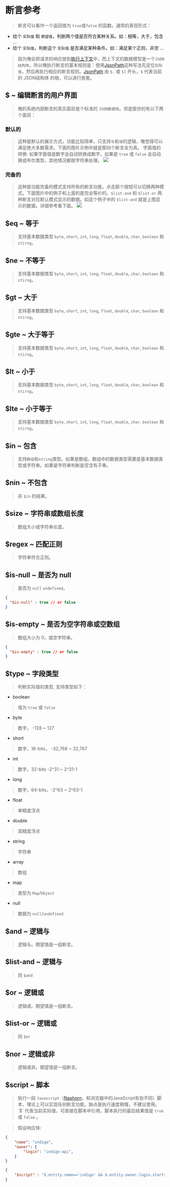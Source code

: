 # 断言参考

> 断言可以看作一个返回值为 `true`或`false` 的函数。通常的表现形式：

- 给个 `实际值` 和 `期望值`，判断两个值是否符合某种关系。如：相等，大于，包含 ...
- 给个 `实际值`，判断这个 `实际值` 是否满足某种条件。如：满足某个正则，非空 ...

> 因为俺会把请求的响应放到[执行上下文](/zh-cn/context)中，而上下文的数据模型是一个`JSON结构体`。所以俺执行断言的基本规则是：使用[JsonPath](https://goessner.net/articles/JsonPath/)这种写法先定位`实际值`，然后再执行相应的断言规则。[JsonPath](https://goessner.net/articles/JsonPath/) 由 `$.` 或 `$[` 开头，`$` 代表当前的 JSON结构体 的根，可以进行嵌套。

## $ ~ 编辑断言的用户界面

> 俺的系统内部断言的真实面目是个标准的 `JSON数据体`。但是面世的有以下两个面目：

### 默认的

> 这种是默认的展示方式，功能比较简单，只支持`与`和`或`的逻辑，俺觉得可以满足绝大多数需求。下面的图片示例中就是那四个断言全为真。
> 字面值的转换: 如果字面值是数字会自动转换成数字，如果是 `true` 或 `false` 会自动换成布尔类型，其他情况都按字符串处理。
> ![](./images/assertions-simple.png)

### 完备的

> 这种是功能完备的模式支持所有的断言功能，点击那个按钮可以切换两种模式。下面图片中的例子和上面的是完全等价的。`$list-and` 和 `$list-or` 两种断言对应默认模式显示的数据。如这个例子中的 `$list-and` 就是上图显示的数据。详细参考看下面。
> ![](./images/assertions-full.png)

## $eq ~ 等于

> 支持基本数据类型 `byte`, `short`, `int`, `long`, `float`, `double`, `char`, `boolean`  和 `stirng`。

## $ne ~ 不等于

> 支持基本数据类型 `byte`, `short`, `int`, `long`, `float`, `double`, `char`, `boolean`  和 `stirng`。

## $gt ~ 大于

> 支持基本数据类型 `byte`, `short`, `int`, `long`, `float`, `double`, `char`, `boolean`  和 `stirng`。

## $gte ~ 大于等于

> 支持基本数据类型 `byte`, `short`, `int`, `long`, `float`, `double`, `char`, `boolean`  和 `stirng`。

## $lt ~ 小于

> 支持基本数据类型 `byte`, `short`, `int`, `long`, `float`, `double`, `char`, `boolean`  和 `stirng`。

## $lte ~ 小于等于

> 支持基本数据类型 `byte`, `short`, `int`, `long`, `float`, `double`, `char`, `boolean`  和 `stirng`。

## $in ~ 包含

> 支持`数组`和`string`类型。如果是数组，数组中的数据类型需要是基本数据类型或字符串。如果是字符串判断是否含有子串。

## $nin ~ 不包含

> 非 `$in` 的结果。

## $size ~ 字符串或数组长度

> 数组大小或字符串长度。

## $regex ~ 匹配正则

> 字符串符合正则。

## $is-null ~ 是否为 null

> 是否为 `null` `undefined`。
```json
{ 
  "$is-null" : true // or false
}
```

## $is-empty ~ 是否为空字符串或空数组

> 数组大小为 0，或空字符串。
```json
{ 
  "$is-empty" : true // or false
}
```

## $type ~ 字段类型

> 判断实际值的类型, 支持类型如下：

- boolean

> 值为 `true` 或 `false`

- byte

>数字， -128 ~ 127

- short

>数字，16-bits， -32,768 ~ 32,767

- int

>数字，32-bits -2^31 ~ 2^31-1

- long

>数字，64-bits，-2^63 ~ 2^63-1

- float

> 单精度浮点

- double

> 双精度浮点

- string

> 字符串

- array

> 数组

- map

> 类型为 `Map`/`Object`

- null

> 数据为 `null`/`undefined`


## $and ~ 逻辑与

> 逻辑与。期望值是一组断言。

## $list-and ~ 逻辑与

> 同 `$and`

## $or ~ 逻辑或

> 逻辑或。期望值是一组断言。

## $list-or ~ 逻辑或

> 同 `$or`

## $nor ~ 逻辑或非

> 逻辑或非。期望值是一组断言。

## $script ~ 脚本

> 执行一段 `Javascript`（[Nashorn](https://en.wikipedia.org/wiki/Nashorn_(JavaScript_engine))，和浏览器中的JavaScript有些不同）脚本，理论上可以实现任何断言功能，缺点是执行速度稍慢，不建议使用。`$` 代表当前实际值，可直接在脚本中引用，脚本执行的最后结果值是 `true` 或 `false` 。

> 假设响应体:
```json
{
    "name": "indigo",
    "owner": {
        "login": "indigo-api",
    }
}
```
```json
{
    "$script" : "$.entity.name=='indigo' && $.entity.owner.login.startsWith('indigo')"
}
```